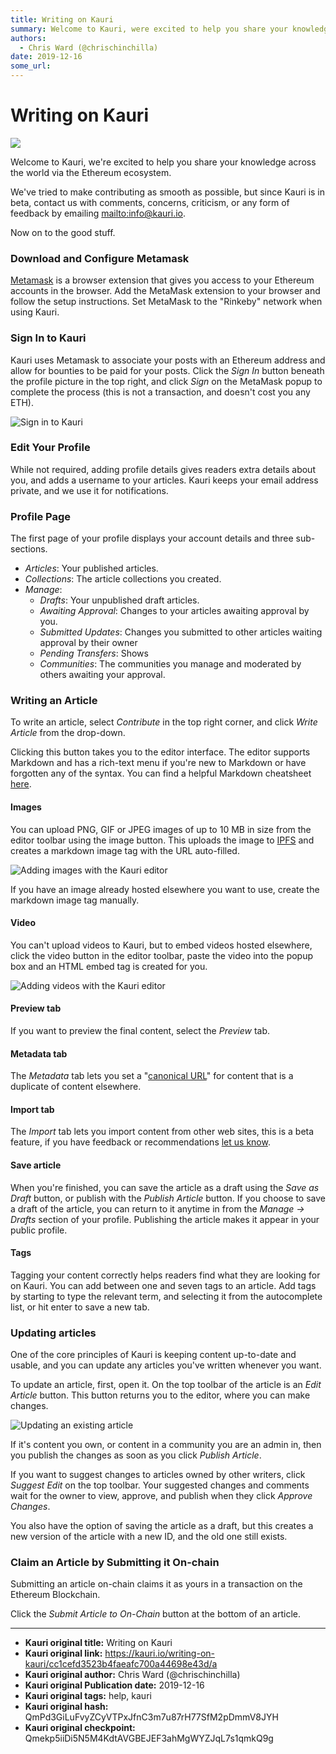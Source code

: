 ```yaml
---
title: Writing on Kauri
summary: Welcome to Kauri, were excited to help you share your knowledge across the world via the Ethereum ecosystem. Weve tried to make contributing as smooth as possib
authors:
  - Chris Ward (@chrischinchilla)
date: 2019-12-16
some_url: 
---
```


# Writing on Kauri

![](https://ipfs.infura.io/ipfs/QmeyZrmd7YWzQFpRP31gDM5nbD1RWmVUcHDBphHL12SpNG)


Welcome to Kauri, we're excited to help you share your knowledge across the world via the Ethereum ecosystem.

We've tried to make contributing as smooth as possible, but since Kauri is in beta, contact us with comments, concerns, criticism, or any form of feedback by emailing <mailto:info@kauri.io>.

Now on to the good stuff.

### Download and Configure Metamask

[Metamask](https://metamask.io) is a browser extension that gives you access to your Ethereum accounts in the browser. Add the MetaMask extension to your browser and follow the setup instructions. Set MetaMask to the "Rinkeby" network when using Kauri.

### Sign In to Kauri

Kauri uses Metamask to associate your posts with an Ethereum address and allow for bounties to be paid for your posts. Click the _Sign In_ button beneath the profile picture in the top right, and click _Sign_ on the MetaMask popup to complete the process (this is not a transaction, and doesn't cost you any ETH).

![Sign in to Kauri](https://i.imgur.com/1m9JyZ6.gif)

### Edit Your Profile

While not required, adding profile details gives readers extra details about you, and adds a username to your articles. Kauri keeps your email address private, and we use it for notifications.

### Profile Page

The first page of your profile displays your account details and three sub-sections.

-   _Articles_: Your published articles.
-   _Collections_: The article collections you created.
-   _Manage_:
    -   _Drafts_: Your unpublished draft articles.
    -   _Awaiting Approval_: Changes to your articles awaiting approval by you.
    -   _Submitted Updates_: Changes you submitted to other articles waiting approval by their owner
    -   _Pending Transfers_: Shows
    -   _Communities_: The communities you manage and moderated by others awaiting your approval.

### Writing an Article

To write an article, select _Contribute_ in the top right corner, and click _Write Article_ from the drop-down.

Clicking this button takes you to the editor interface. The editor supports Markdown and has a rich-text menu if you're new to Markdown or have forgotten any of the syntax. You can find a helpful Markdown cheatsheet [here](https://github.com/adam-p/markdown-here/wiki/Markdown-Cheatsheet).

#### Images

You can upload PNG, GIF or JPEG images of up to 10 MB in size from the editor toolbar using the image button. This uploads the image to [IPFS](https://IPFS.io) and creates a markdown image tag with the URL auto-filled.

![Adding images with the Kauri editor](https://ipfs.infura.io/ipfs/QmdUK89Fd11kDtaMLJS5DfC7CCMg7J2u7Ckkg9JgdpbpsM)

If you have an image already hosted elsewhere you want to use, create the markdown image tag manually.

#### Video

You can't upload videos to Kauri, but to embed videos hosted elsewhere, click the video button in the editor toolbar, paste the video into the popup box and an HTML embed tag is created for you.

![Adding videos with the Kauri editor](https://ipfs.infura.io/ipfs/QmdpzQD41fDv2NMDgVxqea9JMSkXvetv98DUyuH3C4n1Vk)

#### Preview tab

If you want to preview the final content, select the _Preview_ tab.

#### Metadata tab

The _Metadata_ tab lets you set a "[canonical URL](https://en.wikipedia.org/wiki/Canonical_link_element)" for content that is a duplicate of content elsewhere.

#### Import tab

The _Import_ tab lets you import content from other web sites, this is a beta feature, if you have feedback or recommendations [let us know](mailto:info@kauri.io).

#### Save article

When you're finished, you can save the article as a draft using the _Save as Draft_ button, or publish with the _Publish Article_ button. If you choose to save a draft of the article, you can return to it anytime in from the _Manage -> Drafts_ section of your profile. Publishing the article makes it appear in your public profile.

#### Tags

Tagging your content correctly helps readers find what they are looking for on Kauri. You can add between one and seven tags to an article. Add tags by starting to type the relevant term, and selecting it from the autocomplete list, or hit enter to save a new tab.

### Updating articles

One of the core principles of Kauri is keeping content up-to-date and usable, and you can update any articles you've written whenever you want.

To update an article, first, open it. On the top toolbar of the article is an _Edit Article_ button. This button returns you to the editor, where you can make changes.

![Updating an existing article](https://ipfs.infura.io/ipfs/QmVQ813g24q67FKJdRsAK5FVTkrzyugYHvFPaYHYeG2ixd)

If it's content you own, or content in a community you are an admin in, then you publish the changes as soon as you click _Publish Article_.

If you want to suggest changes to articles owned by other writers, click _Suggest Edit_ on the top toolbar. Your suggested changes and comments wait for the owner to view, approve, and publish when they click _Approve Changes_.

You also have the option of saving the article as a draft, but this creates a new version of the article with a new ID, and the old one still exists.

### Claim an Article by Submitting it On-chain

Submitting an article on-chain claims it as yours in a transaction on the Ethereum Blockchain.

Click the _Submit Article to On-Chain_ button at the bottom of an article.



---

- **Kauri original title:** Writing on Kauri
- **Kauri original link:** https://kauri.io/writing-on-kauri/cc1cefd3523b4faeafc700a44698e43d/a
- **Kauri original author:** Chris Ward (@chrischinchilla)
- **Kauri original Publication date:** 2019-12-16
- **Kauri original tags:** help, kauri
- **Kauri original hash:** QmPd3GiLuFvyZCyVTPxJfnC3m7u87rH77SfM2pDmmV8JYH
- **Kauri original checkpoint:** Qmekp5iiDi5N5M4KdtAVGBEJEF3ahMgWYZJqL7s1qmkQ9g



